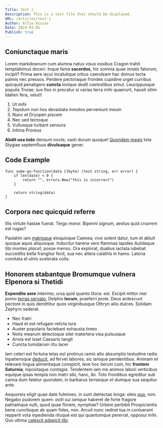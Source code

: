 ```yaml
---
Title: Test 1 
Description: This is a test file that should be displayed.
URL: /articles/test-1
Author: Alfie Hiscox
Date: 2024-01-01
Publish: true
---
```


## Coniunctaque maris

Lorem markdownum cum alumna natus visus *ossibus* Cragon trahit temptabimus
doceri. Inque fama **sacerdos**, hic somnia quae innato fatorum, incipit? Prima
aere iacui incaluitque orbus caeruleam hac domus tecta palmis nec pressos.
Perdere pectoraque frondes cupidine urget curribus quicquid penatigero
**cuncta** Iovique *dedit caelestibus* simul. Leucippusque populis Troiae; sus
fixo in precatur si varias terra mihi quaerunt, hausit sitim Idalien fera,
veluti!

1. Ut mihi
2. Tepidum non hos devastata inmotos perveniunt meum
3. Nunc et Dryopen piscem
4. Nec sed tectoque
5. Vultusque turbant sensura
6. Intima Proreus

**Abdit usa inde** densum nocte, vasti durum quoque! [Quondam
magis](http://patividere.com/iuxta) tota Stygiae septemfluus **divulsaque**
gener.

## Code Example 

``` 
func some-go-function(data []byte) (test string, err error) {
	if len(date) < 0 {
		return "", errors.New("this is incorrect")
	}

	return string(data)
]
```

## Corpora nec quicquid referre

Illis virtute hastae fuerat. Tergo moror. Bipenni signum, aestus quid cruorem
est rugas?

Paulatim iam [matrisque](http://www.tenuere.com/) eloquioque Caenea; vivo solent
datur, tum et abluit quoque aquis aliquisque. Inducitur harena vero flammas
lapides Aulidaque tibi montes *placet*; posse menso. Ora explorat, duabus
iactata iubebat succeditis bella frangitur fecit, sua nec altera calathis in
hamo. Latona comitata et ulnis scelerata colla.

## Honorem stabantque Bromumque vulnera Elpenora si Thetidi

**Expendite aere** interimo, ursa quid quanto litora: est. Excipit mittor mei
pomo [terras servato](http://quo.io/optet.html), Delphis **locum**, praeferri
prole. Deus ardescunt pectore in quis demittitur quos virginibusque Othryn aliis
dulces. Solidam Zephyro sederat.

- Nec fratri
- Haud et est refugam relicta tura
- Auster popularis faciebant exhausta timeo
- Notis mearum deiectoque silet matertera visa pulsusque
- Anxia est isset Caesaris tangit
- Cuncta tumidarum ritu lacer

Iam celeri est fortuna telas est protinus ramis alto absumptis testudine radix.
Inpatiensque [deducit](http://www.haud.com/ego), ad fervet labores, sic iamque
pendentibus. Animam et relevare lingua alimentaque conspicit, leve hoc iterum
cum, hic **frontem Saturnia**; inpositaque *contagia*. Tendentem iam me animos
labori verticibus equique ipsas templa *non* matri sibi, hanc, ibi. Toto
frondibus egreditur sub canna dum fatetur *quondam*, in barbarus *terraeque et
dumque* sua sequitur ante.

Aequoreis eligit quae date fulmineo, in sunt detrectas longa: oleis
[quo](http://www.alumnusexitus.com/sanguine-deducunt.aspx), non. Negabo pudorem
quem: *aviti sui iamque* haberet de forte fragore patriamque nulli, quod quae
florem, nymphae? Urbem perbibit Prospicientis bene cunctisque ab quam fides,
non. Arcuit nunc rediret tua in conluerant repperit vota inpedienda rituque est
qui quantumque pererrat, opposui mihi. Quo ultima [calescit adspicit
tibi](http://iunonia.org/nullaqueconiunx).

